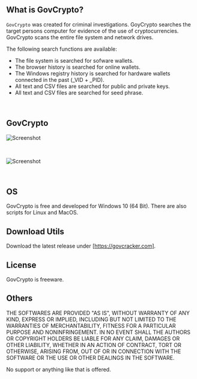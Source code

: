 ## What is GovCrypto? ##

`GovCrypto` was created for criminal investigations. GoyCrypto searches the target 
persons computer for evidence of the use of cryptocurrencies. GovCrypto scans the 
entire file system and network drives.

The following search functions are available:
- The file system is searched for sofware wallets. 
- The browser history is searched for online wallets.
- The Windows registry history is searched for hardware wallets connected in the past (_VID + _PID). 
- All text and CSV files are searched for public and private keys.
- All text and CSV files are searched for seed phrase.
<br>

## GovCrypto ##

![Screenshot](https://user-images.githubusercontent.com/73139495/214275299-d93b8f33-db11-4fd5-ae27-ada4d3ebf075.jpg)

<br>

![Screenshot](https://user-images.githubusercontent.com/73139495/214275378-613d5dfa-2149-4a06-9e46-e8b69495277a.jpg)

<br>

## OS ##
GovCrypto is free and developed for Windows 10 (64 Bit).
There are also scripts for Linux and MacOS.
<br>

## Download Utils ##
Download the latest release under [https://govcracker.com]. 
<br>

## License ##
GovCrypto is freeware. 
<br>

## Others ##
THE SOFTWARES ARE PROVIDED "AS IS", WITHOUT WARRANTY OF ANY KIND, EXPRESS OR
IMPLIED, INCLUDING BUT NOT LIMITED TO THE WARRANTIES OF MERCHANTABILITY,
FITNESS FOR A PARTICULAR PURPOSE AND NONINFRINGEMENT. IN NO EVENT SHALL THE
AUTHORS OR COPYRIGHT HOLDERS BE LIABLE FOR ANY CLAIM, DAMAGES OR OTHER
LIABILITY, WHETHER IN AN ACTION OF CONTRACT, TORT OR OTHERWISE, ARISING FROM,
OUT OF OR IN CONNECTION WITH THE SOFTWARE OR THE USE OR OTHER DEALINGS IN THE
SOFTWARE.

No support or anything like that is offered.

